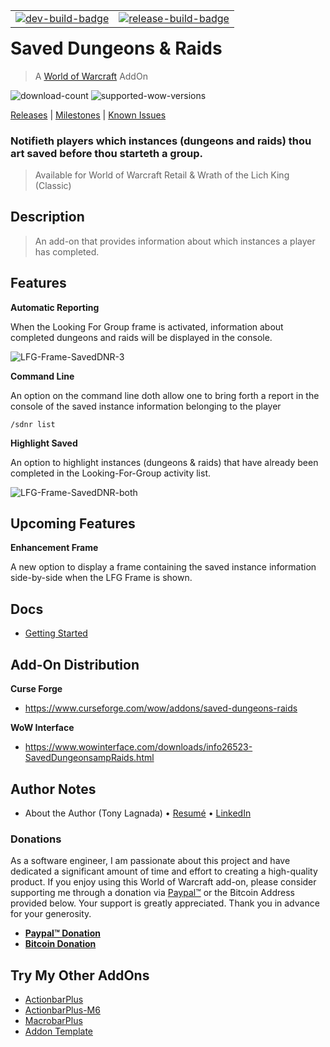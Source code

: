 
<!--suppress HtmlDeprecatedAttribute -->
<table border="0" align="right" style="float:right">
    <tr>
      <td style="vertical-align: middle">
        <a href="https://github.com/kapresoft/wow-saved-dungeons-and-raids/actions/workflows/dev-build.yml"
           ><img src="https://github.com/kapresoft/wow-saved-dungeons-and-raids/actions/workflows/dev-build.yml/badge.svg" alt="dev-build-badge"/></a>
      </td>
      <td style="vertical-align: middle">
        <a href="https://github.com/kapresoft/wow-saved-dungeons-and-raids/actions/workflows/release-build.yml"
           ><img src="https://github.com/kapresoft/wow-saved-dungeons-and-raids/actions/workflows/release-build.yml/badge.svg" alt="release-build-badge"/></a>
      </td></tr>
</table>

# Saved Dungeons & Raids
> A [World of Warcraft](https://worldofwarcraft.com/) AddOn

[//]: # (See: https://cf.way2muchnoise.eu/)

![download-count](https://cf.way2muchnoise.eu/full_729609_downloads.svg?badge_style=for_the_badge) ![supported-wow-versions](https://cf.way2muchnoise.eu/versions/World%20of%20Warcraft%20Versions_729609_all.svg?badge_style=for_the_badge)

[Releases](https://github.com/kapresoft/wow-saved-dungeons-and-raids/releases) | [Milestones](https://github.com/kapresoft/wow-saved-dungeons-and-raids/milestones) | [Known Issues](https://github.com/kapresoft/wow-saved-dungeons-and-raids/issues)

### Notifieth players which instances (dungeons and raids) thou art saved before thou starteth a group. 

> Available for World of Warcraft Retail & Wrath of the Lich King (Classic)
## Description
> An add-on that provides information about which instances a player has completed.

## Features

**Automatic Reporting**

When the Looking For Group frame is activated, information about completed dungeons and raids will be displayed in the console.

![LFG-Frame-SavedDNR-3](https://user-images.githubusercontent.com/1599306/209703511-274dbed0-9b3f-48e7-82e0-3af345c873c8.png)

**Command Line**

An option on the command line doth allow one to bring forth a report in the console of the saved instance information belonging to the player  
```shell
/sdnr list
```
**Highlight Saved**

An option to highlight instances (dungeons & raids) that have already been completed in the Looking-For-Group activity list.

![LFG-Frame-SavedDNR-both](https://user-images.githubusercontent.com/1599306/210127493-0b727802-4dbb-4b15-bac2-2efd5c05bfe1.png)

## Upcoming Features

**Enhancement Frame**

A new option to display a frame containing the saved instance information side-by-side when the LFG Frame is shown.

## Docs
- [Getting Started](https://github.com/kapresoft/wow-saved-dungeons-and-raids/wiki)

## Add-On Distribution

**Curse Forge**
- https://www.curseforge.com/wow/addons/saved-dungeons-raids

**WoW Interface**
- https://www.wowinterface.com/downloads/info26523-SavedDungeonsampRaids.html

## Author Notes

- About the Author (Tony Lagnada) • [Resumé](https://tony.resume.lagnada.com/) • [LinkedIn](https://www.linkedin.com/in/lagnada/)

### Donations

As a software engineer, I am passionate about this project and have dedicated a significant amount of time and effort to creating a high-quality product. If you enjoy using this World of Warcraft add-on, please consider supporting me through a donation via [Paypal&trade;](https://www.paypal.com/donate/?hosted_button_id=AX58YP3GSGXVU) or the Bitcoin Address provided below. Your support is greatly appreciated. Thank you in advance for your generosity.

- **[Paypal&trade; Donation](https://www.paypal.com/donate/?hosted_button_id=AX58YP3GSGXVU)**
- **[Bitcoin Donation](https://www.blockchain.com/btc/address/3QQVAwJGkKHMM2oq6CLVWYgfx83TFVwp39)**

## Try My Other AddOns
- [ActionbarPlus](https://www.curseforge.com/wow/addons/actionbarplus)
- [ActionbarPlus-M6](https://www.curseforge.com/wow/addons/actionbarplus-m6)
- [MacrobarPlus](https://www.curseforge.com/wow/addons/macrobarplus)
- [Addon Template](https://www.curseforge.com/wow/addons/addon-template)
